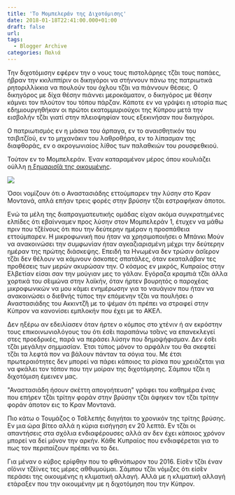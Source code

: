 ```yaml
---
title: 'Το Μομπελεράν της Διχοτόμισης'
date: 2018-01-18T22:41:00.000+01:00
draft: false
url: 
tags:
  - Blogger Archive
categories: Παλιά
---
```


Την διχοτόμισην εφέρεν την ο νους τους πιστολάρηες τζ̆αι τους παπάες, ήβραν την κκιλιππίριν οι δικηγόροι να στήννουν πάνω της πατριωτικά ρητοριλλίκκια να πουλούν του όχλου τζ̆αι να πιάννουν θέσεις. Ο δικηγόρος με δίχα θέσην πιάννει μεροκάματον, ο δικηγόρος με θέσην κάμνει τον πλούτον του τόπου πάρζαν. Κάποτε εν να γράψει η ιστορία πως εδημιουργηθήκαν οι πρώτοι εκατομμυριούχοι της Κύπρου μετά την εισβολήν τζ̆αι γιατί στην πλειοψηφίαν τους εξεκινήσαν που δικηγόροι.  
  
Ο πατριωτισμός εν η μάσκα του άρπαγα, εν το αναισθητικόν του τσιβιτζ̆ιού, εν το μηχανάκιν του λαθροθήρα, εν το λίπασμαν της διαφθοράς, εν ο ακρογωνιαίος λίθος των παλαθκιών του ρουσφεθκιού.  
  
Τούτον εν το Μομπελεράν. Έναν καταραμένον μέρος όπου κουλιάζει ούλλη [η ξημαρισ̆ιά της οικουμένης](https://el.wikipedia.org/wiki/Mont_Pelerin_Society).  
  

[![](https://blogger.googleusercontent.com/img/b/R29vZ2xl/AVvXsEh47ZAX64io1Hhx_35g3pAy_kuTEscLZ1VzPOlCFY9yljIAc6tx1DCI-GhIu00CONFx2S_AUd44x37UWt4FgcL8p64wPVNB3uogLp1FetonndUa0AgJXQMAzk2p-ahVh9rgtQKMlbGnb2M/s320/Capture+d%25E2%2580%2599e%25CC%2581cran+2018-01-03+a%25CC%2580+17.02.41.png)](https://blogger.googleusercontent.com/img/b/R29vZ2xl/AVvXsEh47ZAX64io1Hhx_35g3pAy_kuTEscLZ1VzPOlCFY9yljIAc6tx1DCI-GhIu00CONFx2S_AUd44x37UWt4FgcL8p64wPVNB3uogLp1FetonndUa0AgJXQMAzk2p-ahVh9rgtQKMlbGnb2M/s1600/Capture+d%25E2%2580%2599e%25CC%2581cran+2018-01-03+a%25CC%2580+17.02.41.png)

  
  
Όσοι νομίζουν ότι ο Αναστασιάδης εττούμπαρεν την λύσην στο Κραν Μοντανά, απλά επήαν τρεις φορές στην βρύσην τζ̆αι εστραφήκαν άποτοι.  
  
Ενώ τα μέλη της διαπραγματευτικής ομάδας είχαν ακόμα συγκρατημένες ελπίδες ότι εβαίνναμεν προς λύσην στον Μομπελεράν 1, έτυχεν να μάθω πριν που τζ̆είνους ότι που την δεύτερην ημέραν η προσπάθεια εττούμπαρεν. Η μικροφωνική που ήταν να χρησιμοποιήσει ο Μπάνκι Μούν να ανακοινώσει την συμφωνίαν ήταν αγκαζιαρισμένη μέχρι την δεύτερην ημέραν της πρώτης διάσκεψης. Επειδή τα Ηνωμένα δεν τρώσιν άσ̆ιερον τζ̆αι δεν θέλουν να κάμνουν άσκοπες σπατάλες, όταν εκαταλάβαν τες προθέσεις των μερών ακυρώσαν την. Ο κόσμος εν μικρός, Κυπραίος στην Ελβετίαν είσαι σαν την μούγιαν μες το γάλαν. Εγόραζα κραμπιά τζ̆αι άλλα χορτικά του σ̆ειμώνα στην λαϊκήν, όταν ήρτεν βουρητός ο παροχέας μικροφωνικών να μου κάμει ενημέρωσην για το ναυάγιον που ήταν να ανακοινώσει ο διεθνής τύπος την επόμενην τζ̆αι να πουλήσει ο Αναστασιάδης του Ακκιντζ̆ή με το ψέμαν ότι πρέπει να στραφεί στην Κύπρον να κανονίσει εμπλοκήν που έχει με το ΑΚΕΛ.  
  
Δεν ηξέρω αν εδειλίασεν όταν ήρτεν ο κόμπος στο χτένιν ή αν εκρόστην τους επικοινωνιολόγους του ότι έσ̆ει παραπάνω τσ̆ανς να επανεκλεγεί στες προεδρικές, παρά να περάσει λύσην που δημοψήφισμαν. Δεν έσ̆ει τζ̆αι μεγάλην σημμασίαν. Έτσι τύπος μόνον το αρφάλιν του θα σκεφτεί τζ̆αι τα λεφτά πον να βάλουν πάνταν τα σόγια του. Με έτσι πρωτεραιότητες δεν μπορεί να πάρει κάποιος τα ρίσκα που χρειάζεται για να φκάλει τον τόπον που την μοίραν της διχοτόμησης. Σάμπου τζ̆αι η διχοτόμιση έμεινεν μας.  
  
"Αναστασιάδη ήσουν σκέττη απογοήτευση" γράφει του καθημέρα ένας που επήρεν τζ̆αι τρίτην φοράν στην βρύσην τζ̆αι άφηκεν τον τζ̆αι τρίτην φοράν άποτον εις το Κραν Μοντανά.  
  
Πιο κάτω ο Τουμάζος ο Τσ̆ελεπής διηγήται το χρονικόν της τρίτης βρύσης. Εν μια ώρα βίτεο αλλά η κύρια εισήγηση εν 20 λεπτά. Εν τζ̆αι οι απαντήσεις στα σχόλια ενδιαφέρουσες αλλά αν δεν έχει κάποιος χρόνον μπορεί να δεί μόνον την αρκήν. Κάθε Κυπραίος που ενδιαφέρεται για το πως τον περιπαίζουν πρέπει να το δει.  
  
Για μέναν ο κύβος ερίφθην που το φθινόπωρον του 2016. Είσ̆εν τζ̆αι έναν σ̆ιόνιν τζ̆είνες τες μέρες αθθυμούμαι. Σάμπου τζ̆αι νόμιζες ότι είσ̆εν περάσει της οικουμένης η κλιματική αλλαγή. Αλλά με η κλιματική αλλαγή ετάραξεν που την οικουμένην με η διχοτόμηση που την Κύπρον.
